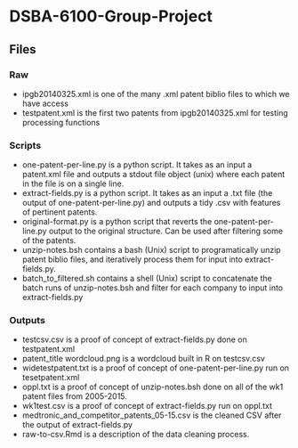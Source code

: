 # DSBA-6100-Group-Project

## Files

### Raw  
- ipgb20140325.xml is one of the many .xml patent biblio files to which we have access  
- testpatent.xml is the first two patents from ipgb20140325.xml for testing processing functions 

### Scripts  
- one-patent-per-line.py is a python script. It takes as an input a patent.xml file and outputs a stdout file object (unix) where each patent in the file is on a single line.  
- extract-fields.py is a python script. It takes as an input a .txt file (the output of one-patent-per-line.py) and outputs a tidy .csv with features of pertinent patents.  
- original-format.py is a python script that reverts the one-patent-per-line.py output to the original structure. Can be used after filtering some of the patents.  
- unzip-notes.bsh contains a bash (Unix) script to programatically unzip patent biblio files, and iteratively process them for input into extract-fields.py.  
- batch_to_filtered.sh contains a shell (Unix) script to concatenate the batch runs of unzip-notes.bsh and filter for each company to input into extract-fields.py

### Outputs
- testcsv.csv is a proof of concept of extract-fields.py done on testpatent.xml  
- patent_title wordcloud.png is a wordcloud built in R on testcsv.csv  
- widetestpatent.txt is a proof of concept of one-patent-per-line.py run on tesetpatent.xml  
- oppl.txt is a proof of concept of unzip-notes.bsh done on all of the wk1 patent files from 2005-2015.  
- wk1test.csv is a proof of concept of extract-fields.py run on oppl.txt  
- medtronic_and_competitor_patents_05-15.csv is the cleaned CSV after the output of extract-fields.py  
- raw-to-csv.Rmd is a description of the data cleaning process.  